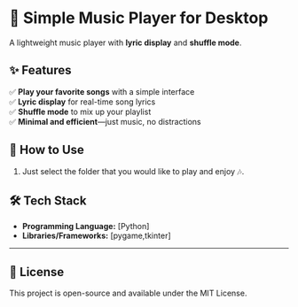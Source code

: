 # 🎵 Simple Music Player for Desktop

A lightweight music player with **lyric display** and **shuffle mode**.

## ✨ Features

✅ **Play your favorite songs** with a simple interface  
✅ **Lyric display** for real-time song lyrics  
✅ **Shuffle mode** to mix up your playlist  
✅ **Minimal and efficient**—just music, no distractions  

## 🚀 How to Use

1. Just select the folder that you would like to play and enjoy 🎶.  


## 🛠️ Tech Stack

- **Programming Language:** [Python]  
- **Libraries/Frameworks:** [pygame,tkinter]  

---
## 📜 License

This project is open-source and available under the MIT License.
